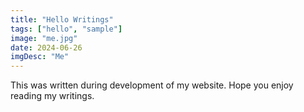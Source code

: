 ```yaml
---
title: "Hello Writings"
tags: ["hello", "sample"]
image: "me.jpg"
date: 2024-06-26
imgDesc: "Me"
---
```


This was written during development of my website. Hope you enjoy reading my writings.
